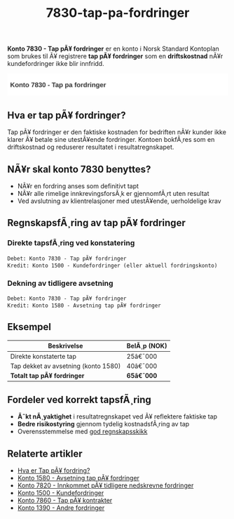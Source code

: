 ﻿---
title: "7830-tap-pa-fordringer"
meta_title: "7830-tap-pa-fordringer"
meta_description: "**Konto 7830 - Tap pÃ¥ fordringer** er en konto i Norsk Standard Kontoplan som brukes til Ã¥ registrere **tap pÃ¥ fordringer** som en **driftskostnad** nÃ¥r kun..."
slug: 7830-tap-pa-fordringer
type: blog
layout: pages/single
---

**Konto 7830 - Tap pÃ¥ fordringer** er en konto i Norsk Standard Kontoplan som brukes til Ã¥ registrere **tap pÃ¥ fordringer** som en **driftskostnad** nÃ¥r kundefordringer ikke blir innfridd.

![Illustrasjon av konto 7830 tap pa fordringer](7830-tap-pa-fordringer-image.svg)

## Hva er tap pÃ¥ fordringer?

Tap pÃ¥ fordringer er den faktiske kostnaden for bedriften nÃ¥r kunder ikke klarer Ã¥ betale sine utestÃ¥ende fordringer. Kontoen bokfÃ¸res som en driftskostnad og reduserer resultatet i resultatregnskapet.

## NÃ¥r skal konto 7830 benyttes?

* NÃ¥r en fordring anses som definitivt tapt
* NÃ¥r alle rimelige innkrevingsforsÃ¸k er gjennomfÃ¸rt uten resultat
* Ved avslutning av klientrelasjoner med utestÃ¥ende, uerholdelige krav

## RegnskapsfÃ¸ring av tap pÃ¥ fordringer

### Direkte tapsfÃ¸ring ved konstatering

```plaintext
Debet: Konto 7830 - Tap pÃ¥ fordringer
Kredit: Konto 1500 - Kundefordringer (eller aktuell fordringskonto)
```

### Dekning av tidligere avsetning

```plaintext
Debet: Konto 7830 - Tap pÃ¥ fordringer
Kredit: Konto 1580 - Avsetning tap pÃ¥ fordringer
```

## Eksempel

| Beskrivelse                         | BelÃ¸p (NOK)    |
|-------------------------------------|----------------|
| Direkte konstaterte tap             |  25â€¯000        |
| Tap dekket av avsetning (konto 1580)|  40â€¯000        |
| **Totalt tap pÃ¥ fordringer**        | **65â€¯000**     |

## Fordeler ved korrekt tapsfÃ¸ring

* **Ã˜kt nÃ¸yaktighet** i resultatregnskapet ved Ã¥ reflektere faktiske tap
* **Bedre risikostyring** gjennom tydelig kostnadsfÃ¸ring av tap
* Overensstemmelse med [god regnskapsskikk](/blogs/regnskap/god-regnskapsskikk "God regnskapsskikk - prinsipper og retningslinjer")

## Relaterte artikler

* [Hva er Tap pÃ¥ fordring?](/blogs/regnskap/tap-pa-fordring "Tap pÃ¥ fordring - regnskapsmessig behandling av fordringer som ikke kan innkreves")
* [Konto 1580 - Avsetning tap pÃ¥ fordringer](/blogs/kontoplan/1580-avsetning-tap-pa-fordringer "Konto 1580 - Avsetning tap pÃ¥ fordringer")
* [Konto 7820 - Innkommet pÃ¥ tidligere nedskrevne fordringer](/blogs/kontoplan/7820-innkommet-pa-tidligere-nedskrevne-fordringer "Konto 7820 - Innkommet pÃ¥ tidligere nedskrevne fordringer")
* [Konto 1500 - Kundefordringer](/blogs/kontoplan/1500-kundefordringer "Konto 1500 - Kundefordringer")
* [Konto 7860 - Tap pÃ¥ kontrakter](/blogs/kontoplan/7860-tap-pa-kontrakter "Konto 7860 - Tap pÃ¥ kontrakter")
* [Konto 1390 - Andre fordringer](/blogs/kontoplan/1390-andre-fordringer "Konto 1390 - Andre fordringer")
